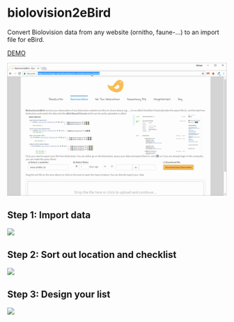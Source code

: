 # biolovision2eBird
Convert Biolovision data from any website (ornitho, faune-...) to an import file for eBird.

[DEMO](https://zoziologie.raphaelnussbaumer.com/biolovision2ebird/)

![Example](https://github.com/Zoziologie/biolovision2eBird/blob/master/b2e.gif)

## Step 1: Import data
<img src="https://zoziologie.raphaelnussbaumer.com/wp-content/uploads/2018/02/Capture_b1.png">

## Step 2: Sort out location and checklist
<img src="https://zoziologie.raphaelnussbaumer.com/wp-content/uploads/2018/02/Capture_b2.png">

## Step 3: Design your list
<img src="https://zoziologie.raphaelnussbaumer.com/wp-content/uploads/2018/02/Capture_b3.png">
